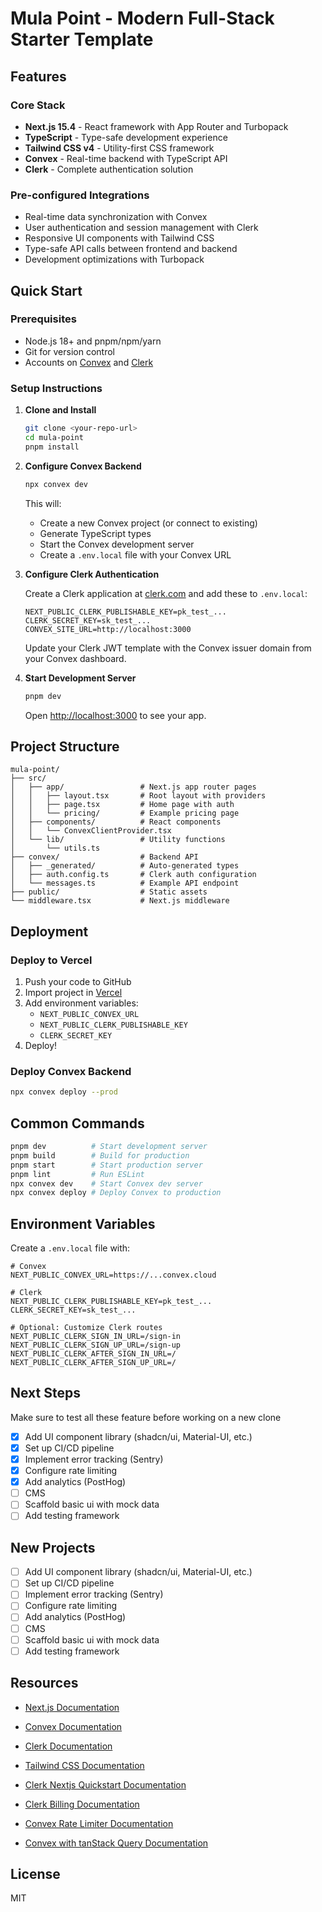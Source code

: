 
# Mula Point - Modern Full-Stack Starter Template

## Features

### Core Stack

- **Next.js 15.4** - React framework with App Router and Turbopack
- **TypeScript** - Type-safe development experience
- **Tailwind CSS v4** - Utility-first CSS framework
- **Convex** - Real-time backend with TypeScript API
- **Clerk** - Complete authentication solution

### Pre-configured Integrations

- Real-time data synchronization with Convex
- User authentication and session management with Clerk
- Responsive UI components with Tailwind CSS
- Type-safe API calls between frontend and backend
- Development optimizations with Turbopack

## Quick Start

### Prerequisites

- Node.js 18+ and pnpm/npm/yarn
- Git for version control
- Accounts on [Convex](https://convex.dev) and [Clerk](https://clerk.com)

### Setup Instructions

1. **Clone and Install**

   ```bash
   git clone <your-repo-url>
   cd mula-point
   pnpm install
   ```

2. **Configure Convex Backend**

   ```bash
   npx convex dev
   ```

   This will:
   - Create a new Convex project (or connect to existing)
   - Generate TypeScript types
   - Start the Convex development server
   - Create a `.env.local` file with your Convex URL

3. **Configure Clerk Authentication**

   Create a Clerk application at [clerk.com](https://clerk.com)
   and add these to `.env.local`:

   ```env
   NEXT_PUBLIC_CLERK_PUBLISHABLE_KEY=pk_test_...
   CLERK_SECRET_KEY=sk_test_...
   CONVEX_SITE_URL=http://localhost:3000
   ```

   Update your Clerk JWT template with the Convex issuer domain
   from your Convex dashboard.

4. **Start Development Server**

   ```bash
   pnpm dev
   ```

   Open [http://localhost:3000](http://localhost:3000) to see your app.

## Project Structure

```
mula-point/
├── src/
│   ├── app/                 # Next.js app router pages
│   │   ├── layout.tsx       # Root layout with providers
│   │   ├── page.tsx         # Home page with auth
│   │   └── pricing/         # Example pricing page
│   ├── components/          # React components
│   │   └── ConvexClientProvider.tsx
│   └── lib/                 # Utility functions
│       └── utils.ts
├── convex/                  # Backend API
│   ├── _generated/          # Auto-generated types
│   ├── auth.config.ts       # Clerk auth configuration
│   └── messages.ts          # Example API endpoint
├── public/                  # Static assets
└── middleware.tsx           # Next.js middleware

```

## Deployment

### Deploy to Vercel

1. Push your code to GitHub
2. Import project in [Vercel](https://vercel.com)
3. Add environment variables:
   - `NEXT_PUBLIC_CONVEX_URL`
   - `NEXT_PUBLIC_CLERK_PUBLISHABLE_KEY`
   - `CLERK_SECRET_KEY`
4. Deploy!

### Deploy Convex Backend

```bash
npx convex deploy --prod
```

## Common Commands

```bash
pnpm dev          # Start development server
pnpm build        # Build for production
pnpm start        # Start production server
pnpm lint         # Run ESLint
npx convex dev    # Start Convex dev server
npx convex deploy # Deploy Convex to production
```

## Environment Variables

Create a `.env.local` file with:

```env
# Convex
NEXT_PUBLIC_CONVEX_URL=https://...convex.cloud

# Clerk
NEXT_PUBLIC_CLERK_PUBLISHABLE_KEY=pk_test_...
CLERK_SECRET_KEY=sk_test_...

# Optional: Customize Clerk routes
NEXT_PUBLIC_CLERK_SIGN_IN_URL=/sign-in
NEXT_PUBLIC_CLERK_SIGN_UP_URL=/sign-up
NEXT_PUBLIC_CLERK_AFTER_SIGN_IN_URL=/
NEXT_PUBLIC_CLERK_AFTER_SIGN_UP_URL=/
```

## Next Steps

Make sure to test all these feature before working on a new clone

- [x] Add UI component library (shadcn/ui, Material-UI, etc.)
- [x] Set up CI/CD pipeline
- [x] Implement error tracking (Sentry)
- [x] Configure rate limiting
- [x] Add analytics (PostHog)
- [ ] CMS
- [ ] Scaffold basic ui with mock data
- [ ] Add testing framework

## New Projects

- [ ] Add UI component library (shadcn/ui, Material-UI, etc.)
- [ ] Set up CI/CD pipeline
- [ ] Implement error tracking (Sentry)
- [ ] Configure rate limiting
- [ ] Add analytics (PostHog)
- [ ] CMS
- [ ] Scaffold basic ui with mock data
- [ ] Add testing framework

## Resources

- [Next.js Documentation](https://nextjs.org/docs)
- [Convex Documentation](https://docs.convex.dev)
- [Clerk Documentation](https://clerk.com/docs)
- [Tailwind CSS Documentation](https://tailwindcss.com/docs)

- [Clerk Nextjs Quickstart Documentation](https://clerk.com/docs/quickstarts/nextjs)
- [Clerk Billing Documentation](https://clerk.com/docs/nextjs/billing/b2c-saas)

- [Convex Rate Limiter Documentation](https://www.convex.dev/components/rate-limiter)
- [Convex with tanStack Query Documentation](https://docs.convex.dev/client/tanstack-query)

## License

MIT
